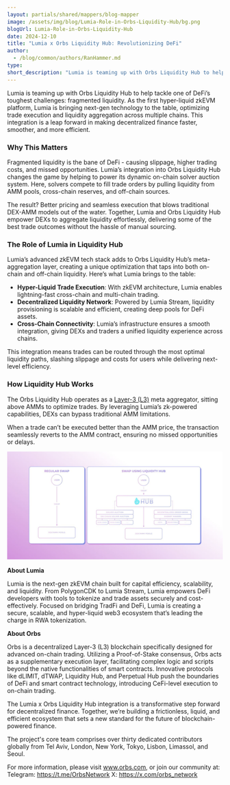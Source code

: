 ```yaml
---
layout: partials/shared/mappers/blog-mapper
image: /assets/img/blog/Lumia-Role-in-Orbs-Liquidity-Hub/bg.png
blogUrl: Lumia-Role-in-Orbs-Liquidity-Hub
date: 2024-12-10
title: "Lumia x Orbs Liquidity Hub: Revolutionizing DeFi"
author:
  - /blog/common/authors/RanHammer.md
type:
short_description: "Lumia is teaming up with Orbs Liquidity Hub to help tackle one of DeFi’s toughest challenges: fragmented liquidity."
---
```


Lumia is teaming up with Orbs Liquidity Hub to help tackle one of DeFi’s toughest challenges: fragmented liquidity. As the first hyper-liquid zkEVM platform, Lumia is bringing next-gen technology to the table, optimizing trade execution and liquidity aggregation across multiple chains. This integration is a leap forward in making decentralized finance faster, smoother, and more efficient.

### Why This Matters

Fragmented liquidity is the bane of DeFi - causing slippage, higher trading costs, and missed opportunities. Lumia’s integration into Orbs Liquidity Hub changes the game by helping to power its dynamic on-chain solver auction system. Here, solvers compete to fill trade orders by pulling liquidity from AMM pools, cross-chain reserves, and off-chain sources.

The result? Better pricing and seamless execution that blows traditional DEX-AMM models out of the water. Together, Lumia and Orbs Liquidity Hub empower DEXs to aggregate liquidity effortlessly, delivering some of the best trade outcomes without the hassle of manual sourcing.

### The Role of Lumia in Liquidity Hub

Lumia’s advanced zkEVM tech stack adds to Orbs Liquidity Hub’s meta-aggregation layer, creating a unique optimization that taps into both on-chain and off-chain liquidity. Here’s what Lumia brings to the table:

- **Hyper-Liquid Trade Execution**: With zkEVM architecture, Lumia enables lightning-fast cross-chain and multi-chain trading.
- **Decentralized Liquidity Network**: Powered by Lumia Stream, liquidity provisioning is scalable and efficient, creating deep pools for DeFi assets.
- **Cross-Chain Connectivity**: Lumia’s infrastructure ensures a smooth integration, giving DEXs and traders a unified liquidity experience across chains.

This integration means trades can be routed through the most optimal liquidity paths, slashing slippage and costs for users while delivering next-level efficiency.

### How Liquidity Hub Works

The Orbs Liquidity Hub operates as a [Layer-3 (L3)](https://www.coingecko.com/learn/what-are-layer-3s-crypto) meta aggregator, sitting above AMMs to optimize trades. By leveraging Lumia’s zk-powered capabilities, DEXs can bypass traditional AMM limitations.

When a trade can’t be executed better than the AMM price, the transaction seamlessly reverts to the AMM contract, ensuring no missed opportunities or delays.

![flow](/assets/img/blog/Lumia-Role-in-Orbs-Liquidity-Hub/image1.png)

<div class='line-separator'> </div>

**About Lumia**

Lumia is the next-gen zkEVM chain built for capital efficiency, scalability, and liquidity. From PolygonCDK to Lumia Stream, Lumia empowers DeFi developers with tools to tokenize and trade assets securely and cost-effectively. Focused on bridging TradFi and DeFi, Lumia is creating a secure, scalable, and hyper-liquid web3 ecosystem that’s leading the charge in RWA tokenization.

<div class='line-separator'> </div>

**About Orbs**

Orbs is a decentralized Layer-3 (L3) blockchain specifically designed for advanced on-chain trading. 
Utilizing a Proof-of-Stake consensus, Orbs acts as a supplementary execution layer, facilitating complex logic and scripts beyond the native functionalities of smart contracts. Innovative protocols like dLIMIT, dTWAP, Liquidity Hub, and Perpetual Hub push the boundaries of DeFi and smart contract technology, introducing CeFi-level execution to on-chain trading.

The Lumia x Orbs Liquidity Hub integration is a transformative step forward for decentralized finance. Together, we’re building a frictionless, liquid, and efficient ecosystem that sets a new standard for the future of blockchain-powered finance.

The project's core team comprises over thirty dedicated contributors globally from Tel Aviv, London, New York, Tokyo, Lisbon, Limassol, and Seoul.

For more information, please visit www.orbs.com, or join our community at:
Telegram: https://t.me/OrbsNetwork 
X: https://x.com/orbs_network

